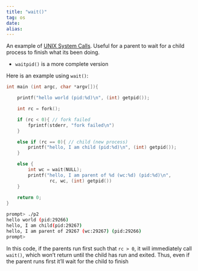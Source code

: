 ```yaml
---
title: "wait()"
tag: os
date: 
alias:
---
```


An example of [UNIX System Calls](OS/UNIX%20System%20Calls.md).
Useful for a parent to wait for a child process to finish what its been doing. 
- `waitpid()` is a more complete version

Here is an example using `wait()`:
```c
int main (int argc, char *argv[]){

	printf("hello world (pid:%d)\n", (int) getpid());

	int rc = fork();

	if (rc < 0){ // fork failed
		fprintf(stderr, "fork failed\n")
	}

	else if (rc == 0){ // child (new process)
		printf("hello, I am child (pid:%d)\n", (int) getpid());
	} 

	else {
		int wc = wait(NULL);
		printf("hello, I am parent of %d (wc:%d) (pid:%d)\n", 
				rc, wc, (int) getpid())
	}
	
	return 0;
}
```
```bash
prompt> ./p2
hello world (pid:29266)
hello, I am child(pid:29267)
hello, I am parent of 29267 (wc:29267) (pid:29266)
prompt>
```

In this code, if the parents run first  such that `rc > 0`, it will immediately call `wait()`, which won’t return until the child has run and exited.
Thus, even if the parent runs first it’ll wait for the child to finish